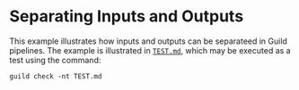 # Separating Inputs and Outputs

This example illustrates how inputs and outputs can be separateed in
Guild pipelines. The example is illustrated in [`TEST.md`](TEST.md),
which may be executed as a test using the command:

    guild check -nt TEST.md

